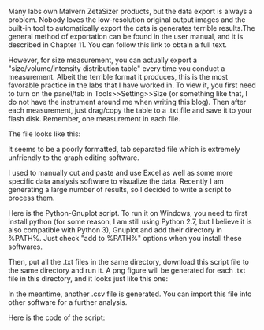 Many labs own Malvern ZetaSizer products, but the data export is always a problem. Nobody loves the low-resolution original output images and the built-in tool to automatically export the data is generates terrible results.The general method of exportation can be found in the user manual, and it is described in Chapter 11. You can follow this link to obtain a full text.

However, for size measurement, you can actually export a "size/volume/intensity distribution table" every time you conduct a measurement.  Albeit the terrible format it produces, this is the most favorable practice in the labs that I have worked in. To view it, you first need to turn on the panel/tab in Tools>>Setting>>Size (or something like that, I do not have the instrument around me when writing this blog). Then after each measurement, just drag/copy the table to a .txt file and save it to your flash disk. Remember, one measurement in each file.

The file looks like this:

It seems to be a poorly formatted, tab separated file which is extremely unfriendly to the graph editing software.

I used to manually cut and paste and use Excel as well as some more specific data analysis software to visualize the data. Recently I am generating a large number of results, so I decided to write a script to process them.

Here is the Python-Gnuplot script. To run it on Windows, you need to first install python (for some reason, I am still using Python 2.7, but I believe it is also compatible with Python 3), Gnuplot and add their directory in %PATH%. Just check "add to %PATH%" options  when you install these softwares.

Then, put all the .txt files in the same directory, download this script file to the same directory and run it. A png figure will be generated for each .txt file in this directory, and it looks just like this one:

In the meantime, another .csv file is generated. You can import this file into other software for a further analysis.

Here is the code of the script:
